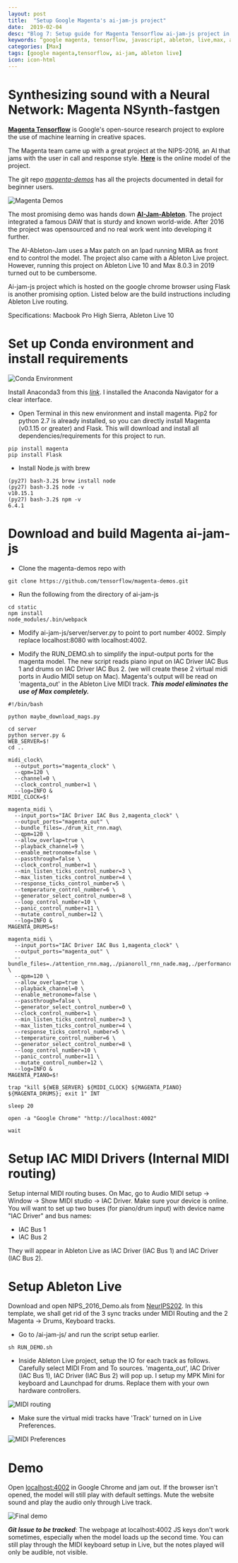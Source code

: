 ```yaml
---
layout: post
title:  "Setup Google Magenta's ai-jam-js project"
date:  2019-02-04
desc: "Blog 7: Setup guide for Magenta Tensorflow ai-jam-js project in Ableton Live"
keywords: “google magenta, tensorflow, javascript, ableton, live,max, audio engineering, art, music, music technology, computer science, internet, artificial intelligence, machine learning,music production, midi, ai-duet"
categories: [Max]
tags: [google magenta,tensorflow, ai-jam, ableton live]
icon: icon-html
---
```


# **Synthesizing sound with a Neural Network: Magenta NSynth-fastgen**

[**Magenta Tensorflow**](https://magenta.tensorflow.org/) is Google's open-source research project to explore the use of machine learning in creative spaces.

The Magenta team came up with a great project at the NIPS-2016, an AI that jams with the user in call and response style. [**Here**](https://experiments.withgoogle.com/ai-duet) is the online model of the project. 

The git repo [*magenta-demos*](https://github.com/tensorflow/magenta-demos) has all the projects documented in detail for beginner users. 

<img src="{{ site.baseurl }}/static/assets/img/blog/magenta/magenta-demos.png" alt="Magenta Demos" class="center" />

The most promising demo was hands down [**AI-Jam-Ableton**](https://github.com/tensorflow/magenta-demos/tree/master/ai-jam-ableton). The project integrated a famous DAW that is sturdy and known world-wide. After 2016 the project was opensourced and no real work went into developing it further.

The AI-Ableton-Jam uses a Max patch on an Ipad running MIRA as front end to control  the model. The project also came with a Ableton Live project. However, running this project on Ableton Live 10 and Max 8.0.3 in 2019 turned out to be cumbersome. 

Ai-jam-js project which is hosted on the google chrome browser using Flask is another promising option. Listed below are the build instructions including Ableton Live routing. 

Specifications: Macbook Pro High Sierra, Ableton Live 10
# Set up Conda environment and install requirements

<img src="{{ site.baseurl }}/static/assets/img/blog/magenta/conda-env.png" alt="Conda Environment" class="center" />

Install Anaconda3 from this [*link*](https://www.anaconda.com/distribution/). I installed the Anaconda Navigator for a clear interface. 

* Open Terminal in this new environment and install magenta. Pip2 for python 2.7 is already installed, so you can directly install Magenta (v0.1.15 or greater) and Flask. This will download and install all dependencies/requirements for this project to run.

```
pip install magenta
pip install Flask
```

* Install Node.js with brew

```
(py27) bash-3.2$ brew install node
(py27) bash-3.2$ node -v
v10.15.1
(py27) bash-3.2$ npm -v
6.4.1 
```


# Download and build Magenta ai-jam-js

* Clone the magenta-demos repo with 

```git clone https://github.com/tensorflow/magenta-demos.git```

* Run the following from the directory of ai-jam-js

```
cd static
npm install
node_modules/.bin/webpack
```

* Modify ai-jam-js/server/server.py to point to port number 4002. Simply replace localhost:8080 with localhost:4002.


* Modify the RUN\_DEMO.sh to simplify the input-output ports for the magenta model. The new script reads piano input on IAC Driver IAC Bus 1 and drums on IAC Driver IAC Bus 2. (we will create these 2 virtual midi ports in Audio MIDI setup on Mac). Magenta's output will be read on 'magenta_out' in the Ableton Live MIDI track. ***This model eliminates the use of Max completely.***

```
#!/bin/bash

python maybe_download_mags.py

cd server
python server.py &
WEB_SERVER=$!
cd ..

midi_clock\
  --output_ports="magenta_clock" \
  --qpm=120 \
  --channel=0 \
  --clock_control_number=1 \
  --log=INFO &
MIDI_CLOCK=$!

magenta_midi \
  --input_ports="IAC Driver IAC Bus 2,magenta_clock" \
  --output_ports="magenta_out" \
  --bundle_files=./drum_kit_rnn.mag\
  --qpm=120 \
  --allow_overlap=true \
  --playback_channel=9 \
  --enable_metronome=false \
  --passthrough=false \
  --clock_control_number=1 \
  --min_listen_ticks_control_number=3 \
  --max_listen_ticks_control_number=4 \
  --response_ticks_control_number=5 \
  --temperature_control_number=6 \
  --generator_select_control_number=8 \
  --loop_control_number=10 \
  --panic_control_number=11 \
  --mutate_control_number=12 \
  --log=INFO &
MAGENTA_DRUMS=$!

magenta_midi \
  --input_ports="IAC Driver IAC Bus 1,magenta_clock" \
  --output_ports="magenta_out" \
  --bundle_files=./attention_rnn.mag,./pianoroll_rnn_nade.mag,./performance.mag \
  --qpm=120 \
  --allow_overlap=true \
  --playback_channel=0 \
  --enable_metronome=false \
  --passthrough=false \
  --generator_select_control_number=0 \
  --clock_control_number=1 \
  --min_listen_ticks_control_number=3 \
  --max_listen_ticks_control_number=4 \
  --response_ticks_control_number=5 \
  --temperature_control_number=6 \
  --generator_select_control_number=8 \
  --loop_control_number=10 \
  --panic_control_number=11 \
  --mutate_control_number=12 \
  --log=INFO &
MAGENTA_PIANO=$!

trap "kill ${WEB_SERVER} ${MIDI_CLOCK} ${MAGENTA_PIANO} ${MAGENTA_DRUMS}; exit 1" INT

sleep 20

open -a "Google Chrome" "http://localhost:4002"

wait

```


# Setup IAC MIDI Drivers (Internal MIDI routing)

Setup internal MIDI routing buses. On Mac, go to Audio MIDI setup -> Window -> Show MIDI studio -> IAC Driver. Make sure your device is online.  You will want to set up two buses (for piano/drum input) with device name "IAC Driver" and bus names:

* IAC Bus 1
* IAC Bus 2

They will appear in Ableton Live as IAC Driver (IAC Bus 1) and IAC Driver (IAC Bus 2).


# Setup Ableton Live

Download and open NIPS\_2016\_Demo.als from [NeurIPS202](https://github.com/tnn1t1s/NeurIPS202). In this template, we shall get rid of the 3 sync tracks under MIDI Routing and the 2 Magenta -> Drums, Keyboard tracks.

* Go to /ai-jam-js/ and run the script setup earlier. 
```
sh RUN_DEMO.sh
```

* Inside Ableton Live project, setup the IO for each track as follows. Carefully select MIDI From and To sources. 'magenta_out', IAC Driver (IAC Bus 1), IAC Driver (IAC Bus 2) will pop up. I setup my MPK Mini for keyboard and Launchpad for drums. Replace them with your own hardware controllers.

<img src="{{ site.baseurl }}/static/assets/img/blog/magenta/live-track-routing.png" alt="MIDI routing" class="center" />


* Make sure the virtual midi tracks have 'Track' turned on in Live Preferences. 

<img src="{{ site.baseurl }}/static/assets/img/blog/magenta/midi-track-preferences.png" alt="MIDI Preferences" class="center" />


# Demo
Open [localhost:4002](http://localhost:4002) in Google Chrome and jam out. If the browser isn't opened, the model will still play with default settings. Mute the website sound and play the audio only through Live track.

<img src="{{ site.baseurl }}/static/assets/img/blog/magenta/demo.png" alt="Final demo" class="center" />

***Git Issue to be tracked***: The webpage at localhost:4002 JS keys don't work sometimes, especially when the model loads up the second time. You can still play through the MIDI keyboard setup in Live, but the notes played will only be audible, not visible. 


